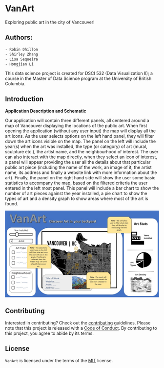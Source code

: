 # VanArt
Exploring public art in the city of Vancouver!

## Authors:
    - Robin Dhillon
    - Shirley Zhang
    - Lisa Sequeira 
    - Hongjian Li

This data science project is created for DSCI 532 (Data Visualization II); a course in the Master of Data Science program at the University of British Columbia.

## Introduction


**Application Description and Schematic**

Our application will contain three different panels, all centered around a map of Vancouver displaying the locations of the public art. When first opening the application (without any user input) the map will display all the art icons. As the user selects options on the left hand panel, they will filter down the art icons visible on the map. The panel on the left will include the year(s) when the art was installed, the type (or category) of art (mural, sculpture etc.), the artist name, and the neighbourhood of interest. The user can also interact with the map directly, when they select an icon of interest, a panel will appear providing the user all the details about that particular public art piece (including the name of the work, an image of it, the artist name, its address and finally a website link with more information about the art). Finally, the panel on the right hand side will show the user some basic statistics to accompany the map, based on the filtered criteria the user entered in the left most panel. This panel will include a bar chart to show the number of art pieces against the year installed, a pie chart to show the types of art and a density graph to show areas where most of the art is found.

![](img/VanArt_mockup.jpg)

## Contributing

Interested in contributing? Check out the [contributing](CONTRIBUTING.md) guidelines. Please note that this project is released with a [Code of Conduct](CODE_OF_CONDUCT.md). By contributing to this project, you agree to abide by its terms.

## License

`VanArt` is licensed under the terms of the [MIT](LICENSE) license.
